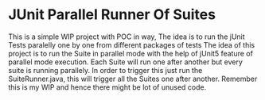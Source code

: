 # JUnit Parallel Runner Of Suites
This is a simple WIP project with POC in way, The idea is to run the jUnit Tests paralelly one by one from different packages of tests
The idea of this project is to run the Suite in parallel mode with the help of jUnit5 feature of parallel mode execution. 
Each Suite will run one after another but every suite is running parallely.
In order to trigger this just run the SuiteRunner.java, this will trigger all the Suites one after another.
Remember this is my WIP and hence there might be lot of unused code.
